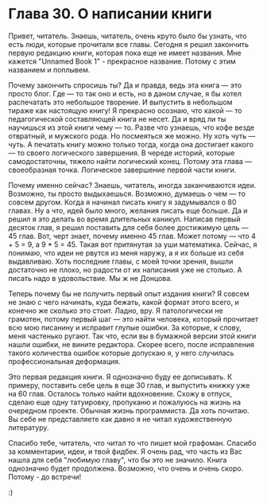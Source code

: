 # Глава 30. О написании книги

Привет, читатель. Знаешь, читатель, очень круто было бы узнать, что есть люди, которые прочитали все главы. Сегодня я решил закончить первую редакцию книги, которая пока еще не имеет названия. Мне кажется "Unnamed Book 1" - прекрасное название. Потому с этим названием и поплывем.

Почему закончить спросишь ты? Да и правда, ведь эта книга — это просто блог. Где — то так оно и есть, но в даном случае, я бы хотел распечатать это небольшое творение. И выпустить в небольшом тираже как настоящую книгу! Я прекрасно осознаю, что какой — то педагогической составляющей книга не несет. Да и вряд ли ты научишься из этой книги чему — то. Разве что узнаешь, что кофе везде отвратный, и мужского рода. Но посмеяться же можно. Ну хоть чуть — чуть. А печатать книгу можно только тогда, когда она достигает какого — то своего логического завершения. В череде историй, которые самодостаточны, тяжело найти логический конец. Потому эта глава — своеобразная точка. Логическое завершение первой части книги.

Почему именно сейчас? Знаешь, читатель, иногда заканчиваются идеи. Возможно, ты просто выдыхаешься. Возможно, думаешь о чем — то совсем другом. Когда я начинал писать книгу я задумывался о 80 главах. Ну а что, идей было много, желания писать еще больше. Да и решил я это делать во время длительных каникул. Написав первый десяток глав, я решил поставить для себя более достижимую цель — 45 глав. Вот, черт знает, почему именно 45 глав. Может потому — что 4 + 5 = 9, а 9 * 5 = 45. Такая вот притянутая за уши математика. Сейчас, я понимаю, что идеи не рвутся из меня наружу, а я их больше из себя выдавливаю. Хоть последние главы, с моей точки зрения, вышли достаточно не плохо, но радости от их написания уже не столько. А писать надо в удовольствие. Мы ж не Донцова.

Теперь почему бы не получить первый опыт издания книги? Я совсем не знаю с чего начинать, куда бежать, какой формат этого всего, и конечно же сколько это стоит. Ладно, вру. Я патологически не грамотен, потому первый шаг — это найти человека, который прочитает всю мою писанину и исправит глупые ошибки. За которые, к слову, меня частенько ругают. Так что, если вы в бумажной версии этой книги нашли ошибки, не вините редактора. Скорее всего, после исправления такого количества ошибок которые допускаю я, у него случилась профессиональная деформация.

Это первая редакция книги. Я однозначно буду ее дописывать. К примеру, поставить себе цель в еще 30 глав, и выпустить книжку уже на 60 глав. Осталось только найти вдохновение. Схожу в отпуск, сделаю еще одну татуировку, пропуканю и пожалуюсь на жизнь на очередном проекте. Обычная жизнь программиста. Да хоть почитаю. Вы себе не представляете как давно я не читал художественную литературу.

Спасибо тебе, читатель, что читал то что пишет мой графоман. Спасибо за комментарии, идеи, и твой фидбек. Я очень рад, что часть из Вас нашла для себя "любимую главу", что бы это не значило. Книга однозначно будет продолжена. Возможно, что очень и очень скоро. Потому - до встречи!

:)